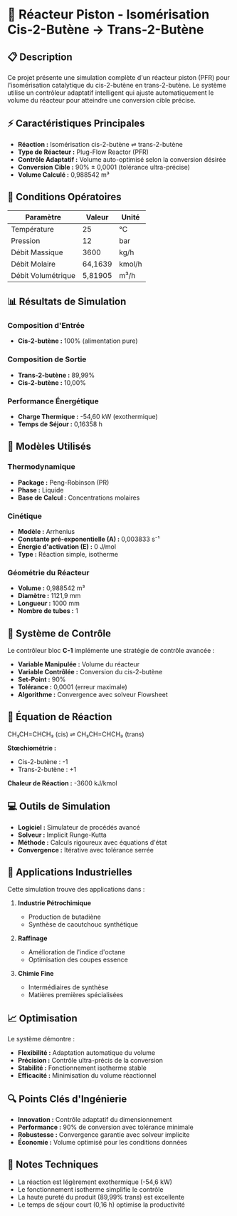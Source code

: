 # 🧪 Réacteur Piston - Isomérisation Cis-2-Butène → Trans-2-Butène

## 📋 Description

Ce projet présente une simulation complète d'un réacteur piston (PFR) pour l'isomérisation catalytique du cis-2-butène en trans-2-butène. Le système utilise un contrôleur adaptatif intelligent qui ajuste automatiquement le volume du réacteur pour atteindre une conversion cible précise.

## ⚡ Caractéristiques Principales

- **Réaction :** Isomérisation cis-2-butène ⇌ trans-2-butène
- **Type de Réacteur :** Plug-Flow Reactor (PFR)
- **Contrôle Adaptatif :** Volume auto-optimisé selon la conversion désirée
- **Conversion Cible :** 90% ± 0,0001 (tolérance ultra-précise)
- **Volume Calculé :** 0,988542 m³

## 🔧 Conditions Opératoires

| Paramètre          | Valeur     | Unité  |
|--------------------|------------|--------|
| Température        |   25       | °C     |
| Pression           |   12       | bar    |
| Débit Massique     | 3600       | kg/h   |
| Débit Molaire      |   64,1639  | kmol/h |
| Débit Volumétrique |    5,81905 | m³/h   |

## 📊 Résultats de Simulation

### Composition d'Entrée
- **Cis-2-butène :** 100% (alimentation pure)

### Composition de Sortie
- **Trans-2-butène :** 89,99%
- **Cis-2-butène :** 10,00%

### Performance Énergétique
- **Charge Thermique :** -54,60 kW (exothermique)
- **Temps de Séjour :** 0,16358 h

## 🔬 Modèles Utilisés

### Thermodynamique
- **Package :** Peng-Robinson (PR)
- **Phase :** Liquide
- **Base de Calcul :** Concentrations molaires

### Cinétique
- **Modèle :** Arrhenius
- **Constante pré-exponentielle (A) :** 0,003833 s⁻¹
- **Énergie d'activation (E) :** 0 J/mol
- **Type :** Réaction simple, isotherme

### Géométrie du Réacteur
- **Volume :** 0,988542 m³
- **Diamètre :** 1121,9 mm
- **Longueur :** 1000 mm
- **Nombre de tubes :** 1

## 🎯 Système de Contrôle

Le contrôleur bloc **C-1** implémente une stratégie de contrôle avancée :

- **Variable Manipulée :** Volume du réacteur
- **Variable Contrôlée :** Conversion du cis-2-butène
- **Set-Point :** 90%
- **Tolérance :** 0,0001 (erreur maximale)
- **Algorithme :** Convergence avec solveur Flowsheet

## 🧮 Équation de Réaction

CH₃CH=CHCH₃ (cis) ⇌ CH₃CH=CHCH₃ (trans)

**Stœchiométrie :**
- Cis-2-butène : -1
- Trans-2-butène : +1

**Chaleur de Réaction :** -3600 kJ/kmol

## 💻 Outils de Simulation

- **Logiciel :** Simulateur de procédés avancé
- **Solveur :** Implicit Runge-Kutta
- **Méthode :** Calculs rigoureux avec équations d'état
- **Convergence :** Itérative avec tolérance serrée

## 🚀 Applications Industrielles

Cette simulation trouve des applications dans :

1. **Industrie Pétrochimique**
   - Production de butadiène
   - Synthèse de caoutchouc synthétique

2. **Raffinage**
   - Amélioration de l'indice d'octane
   - Optimisation des coupes essence

3. **Chimie Fine**
   - Intermédiaires de synthèse
   - Matières premières spécialisées

## 📈 Optimisation

Le système démontre :
- **Flexibilité :** Adaptation automatique du volume
- **Précision :** Contrôle ultra-précis de la conversion
- **Stabilité :** Fonctionnement isotherme stable
- **Efficacité :** Minimisation du volume réactionnel

## 🔍 Points Clés d'Ingénierie

- **Innovation :** Contrôle adaptatif du dimensionnement
- **Performance :** 90% de conversion avec tolérance minimale  
- **Robustesse :** Convergence garantie avec solveur implicite
- **Économie :** Volume optimisé pour les conditions données

## 📝 Notes Techniques

- La réaction est légèrement exothermique (-54,6 kW)
- Le fonctionnement isotherme simplifie le contrôle
- La haute pureté du produit (89,99% trans) est excellente
- Le temps de séjour court (0,16 h) optimise la productivité

